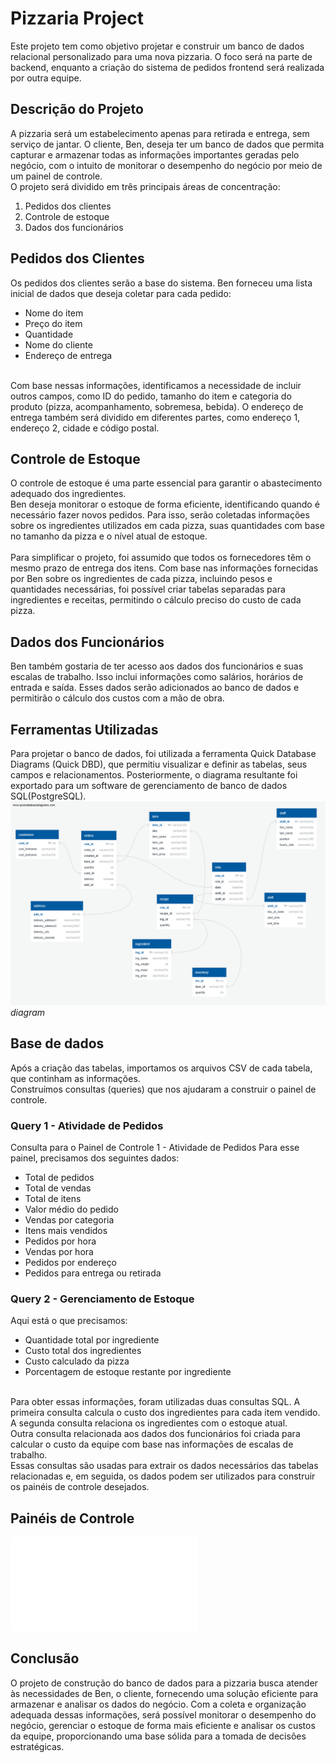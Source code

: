 # Pizzaria Project

Este projeto tem como objetivo projetar e construir um banco de dados relacional personalizado para uma nova pizzaria. O foco será na parte de backend, enquanto a criação do sistema de pedidos frontend será realizada por outra equipe.

## Descrição do Projeto
A pizzaria será um estabelecimento apenas para retirada e entrega, sem serviço de jantar. O cliente, Ben, deseja ter um banco de dados que permita capturar e armazenar todas as informações importantes geradas pelo negócio, com o intuito de monitorar o desempenho do negócio por meio de um painel de controle.
<br>
O projeto será dividido em três principais áreas de concentração:

1. Pedidos dos clientes
2. Controle de estoque
3. Dados dos funcionários

## Pedidos dos Clientes
Os pedidos dos clientes serão a base do sistema. Ben forneceu uma lista inicial de dados que deseja coletar para cada pedido:

- Nome do item
- Preço do item
- Quantidade
- Nome do cliente
- Endereço de entrega
<br>
Com base nessas informações, identificamos a necessidade de incluir outros campos, como ID do pedido, tamanho do item e categoria do produto (pizza, acompanhamento, sobremesa, bebida). O endereço de entrega também será dividido em diferentes partes, como endereço 1, endereço 2, cidade e código postal.

## Controle de Estoque
O controle de estoque é uma parte essencial para garantir o abastecimento adequado dos ingredientes.<br>
Ben deseja monitorar o estoque de forma eficiente, identificando quando é necessário fazer novos pedidos. Para isso, serão coletadas informações sobre os ingredientes utilizados em cada pizza, suas quantidades com base no tamanho da pizza e o nível atual de estoque.
<br><br>
Para simplificar o projeto, foi assumido que todos os fornecedores têm o mesmo prazo de entrega dos itens. Com base nas informações fornecidas por Ben sobre os ingredientes de cada pizza, incluindo pesos e quantidades necessárias, foi possível criar tabelas separadas para ingredientes e receitas, permitindo o cálculo preciso do custo de cada pizza.

## Dados dos Funcionários
Ben também gostaria de ter acesso aos dados dos funcionários e suas escalas de trabalho. Isso inclui informações como salários, horários de entrada e saída. Esses dados serão adicionados ao banco de dados e permitirão o cálculo dos custos com a mão de obra.

## Ferramentas Utilizadas
Para projetar o banco de dados, foi utilizada a ferramenta Quick Database Diagrams (Quick DBD), que permitiu visualizar e definir as tabelas, seus campos e relacionamentos. Posteriormente, o diagrama resultante foi exportado para um software de gerenciamento de banco de dados SQL(PostgreSQL).<br>
![diagrama](QuickDBD.png)
*diagram*

## Base de dados
Após a criação das tabelas, importamos os arquivos CSV de cada tabela, que continham as informações.
<br>
Construímos consultas (queries) que nos ajudaram a construir o painel de controle.

### Query 1 - Atividade de Pedidos

Consulta para o Painel de Controle 1 - Atividade de Pedidos
Para esse painel, precisamos dos seguintes dados:

- Total de pedidos
- Total de vendas
- Total de itens
- Valor médio do pedido
- Vendas por categoria
- Itens mais vendidos
- Pedidos por hora
- Vendas por hora
- Pedidos por endereço
- Pedidos para entrega ou retirada


### Query 2 - Gerenciamento de Estoque
Aqui está o que precisamos:

- Quantidade total por ingrediente
- Custo total dos ingredientes
- Custo calculado da pizza
- Porcentagem de estoque restante por ingrediente

<br>
Para obter essas informações, foram utilizadas duas consultas SQL. A primeira consulta calcula o custo dos ingredientes para cada item vendido. A segunda consulta relaciona os ingredientes com o estoque atual.

<br>
Outra consulta relacionada aos dados dos funcionários foi criada para calcular o custo da equipe com base nas informações de escalas de trabalho. 
<br>
Essas consultas são usadas para extrair os dados necessários das tabelas relacionadas e, em seguida, os dados podem ser utilizados para construir os painéis de controle desejados.

## Painéis de Controle 

![dashboard](dashboard.pdf)

## Conclusão
O projeto de construção do banco de dados para a pizzaria busca atender às necessidades de Ben, o cliente, fornecendo uma solução eficiente para armazenar e analisar os dados do negócio. Com a coleta e organização adequada dessas informações, será possível monitorar o desempenho do negócio, gerenciar o estoque de forma mais eficiente e analisar os custos da equipe, proporcionando uma base sólida para a tomada de decisões estratégicas.
